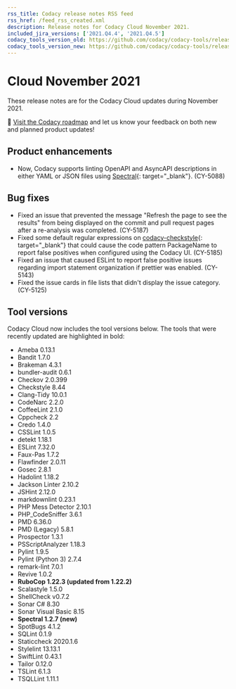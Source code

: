 ```yaml
---
rss_title: Codacy release notes RSS feed
rss_href: /feed_rss_created.xml
description: Release notes for Codacy Cloud November 2021.
included_jira_versions: ['2021.Q4.4', '2021.Q4.5']
codacy_tools_version_old: https://github.com/codacy/codacy-tools/releases/tag/3.9.48
codacy_tools_version_new: https://github.com/codacy/codacy-tools/releases/tag/4.0.22
---
```


# Cloud November 2021

These release notes are for the Codacy Cloud updates during November 2021.

📢 [Visit the Codacy roadmap](https://roadmap.codacy.com) and <span class="skip-vale">let us know</span> your feedback on both new and planned product updates!

<!--TODO Check these issues manually

Jira issues without release notes

Epics:
-   https://codacy.atlassian.net/browse/CY-4654
-   https://codacy.atlassian.net/browse/CY-4617

-->

## Product enhancements

-   Now, Codacy supports linting OpenAPI and AsyncAPI descriptions in either YAML or JSON files using [Spectral](https://stoplight.io/open-source/spectral/){: target="_blank"}. (CY-5088)

## Bug fixes

-   Fixed an issue that prevented the message "Refresh the page to see the results" from being displayed on the commit and pull request pages after a re-analysis was completed. (CY-5187)
-   Fixed some default regular expressions on [<span class="skip-vale">codacy-checkstyle</span>](https://github.com/codacy/codacy-checkstyle){: target="_blank"} that could cause the code pattern PackageName to report false positives when configured using the Codacy UI. (CY-5185)
-   Fixed an issue that caused ESLint to report false positive issues regarding import statement organization if prettier was enabled. (CY-5143)
-   Fixed the issue cards in file lists that didn't display the issue category. (CY-5125)

## Tool versions

Codacy Cloud now includes the tool versions below. The tools that were recently updated are highlighted in bold:

-   Ameba 0.13.1
-   Bandit 1.7.0
-   Brakeman 4.3.1
-   bundler-audit 0.6.1
-   Checkov 2.0.399
-   Checkstyle 8.44
-   Clang-Tidy 10.0.1
-   CodeNarc 2.2.0
-   CoffeeLint 2.1.0
-   Cppcheck 2.2
-   Credo 1.4.0
-   CSSLint 1.0.5
-   detekt 1.18.1
-   ESLint 7.32.0
-   Faux-Pas 1.7.2
-   Flawfinder 2.0.11
-   Gosec 2.8.1
-   Hadolint 1.18.2
-   Jackson Linter 2.10.2
-   JSHint 2.12.0
-   markdownlint 0.23.1
-   PHP Mess Detector 2.10.1
-   PHP_CodeSniffer 3.6.1
-   PMD 6.36.0
-   PMD (Legacy) 5.8.1
-   Prospector 1.3.1
-   PSScriptAnalyzer 1.18.3
-   Pylint 1.9.5
-   Pylint (Python 3) 2.7.4
-   remark-lint 7.0.1
-   Revive 1.0.2
-   **RuboCop 1.22.3 (updated from 1.22.2)**
-   Scalastyle 1.5.0
-   ShellCheck v0.7.2
-   Sonar C# 8.30
-   Sonar Visual Basic 8.15
-   **Spectral 1.2.7 (new)**
-   SpotBugs 4.1.2
-   SQLint 0.1.9
-   Staticcheck 2020.1.6
-   Stylelint 13.13.1
-   SwiftLint 0.43.1
-   Tailor 0.12.0
-   TSLint 6.1.3
-   TSQLLint 1.11.1
